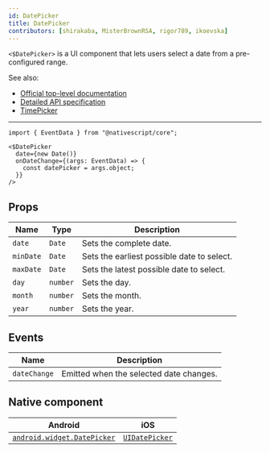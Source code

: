 ```yaml
---
id: DatePicker
title: DatePicker
contributors: [shirakaba, MisterBrownRSA, rigor789, ikoevska]
---
```


`<$DatePicker>` is a UI component that lets users select a date from a pre-configured range.

See also:

* [Official top-level documentation](https://docs.nativescript.org/ui/components/date-picker)
* [Detailed API specification](https://docs.nativescript.org/api-reference/classes/_ui_date_picker_.datepicker)
* [TimePicker](/docs/components/time-picker)

---

```tsx
import { EventData } from "@nativescript/core";

<$DatePicker
  date={new Date()}
  onDateChange={(args: EventData) => {
    const datePicker = args.object;
  }}
/>
```

<!-- [> screenshots for=DatePicker <] -->

## Props

| Name | Type | Description |
|------|------|-------------|
| `date` | `Date` | Sets the complete date.
| `minDate` | `Date` | Sets the earliest possible date to select.
| `maxDate` | `Date` | Sets the latest possible date to select.
| `day` | `number` | Sets the day.
| `month` | `number` | Sets the month.
| `year` | `number` | Sets the year.

## Events

| Name | Description |
|------|-------------|
| `dateChange` | Emitted when the selected date changes.

## Native component

| Android |	iOS |
|---------|-----|
| [`android.widget.DatePicker`](https://developer.android.com/reference/android/widget/DatePicker.html) | [`UIDatePicker`](https://developer.apple.com/documentation/uikit/uidatepicker)
